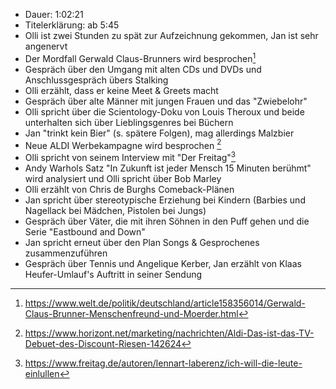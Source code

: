 - Dauer: 1:02:21 
- Titelerklärung: ab 5:45
- Olli ist zwei Stunden zu spät zur Aufzeichnung gekommen, Jan ist sehr angenervt
- Der Mordfall Gerwald Claus-Brunners wird besprochen[^1]
- Gespräch über den Umgang mit alten CDs und DVDs und Anschlussgespräch übers Stalking
- Olli erzählt, dass er keine Meet & Greets macht
- Gespräch über alte Männer mit jungen Frauen und das "Zwiebelohr"
- Olli spricht über die Scientology-Doku von Louis Theroux und beide unterhalten sich über Lieblingsgenres bei Büchern
- Jan "trinkt kein Bier" (s. spätere Folgen), mag allerdings Malzbier
- Neue ALDI Werbekampagne wird besprochen [^2]
- Olli spricht von seinem Interview mit "Der Freitag"[^3]
- Andy Warhols Satz "In Zukunft ist jeder Mensch 15 Minuten berühmt" wird analysiert und Olli spricht über Bob Marley
- Olli erzählt von Chris de Burghs Comeback-Plänen
- Jan spricht über stereotypische Erziehung bei Kindern (Barbies und Nagellack bei Mädchen, Pistolen bei Jungs)
- Gespräch über Väter, die mit ihren Söhnen in den Puff gehen und die Serie "Eastbound and Down"
- Jan spricht erneut über den Plan Songs & Gesprochenes zusammenzuführen
- Gespräch über Tennis und Angelique Kerber, Jan erzählt von Klaas Heufer-Umlauf's Auftritt in seiner Sendung

[^1]: https://www.welt.de/politik/deutschland/article158356014/Gerwald-Claus-Brunner-Menschenfreund-und-Moerder.html 
[^2]: https://www.horizont.net/marketing/nachrichten/Aldi-Das-ist-das-TV-Debuet-des-Discount-Riesen-142624
[^3]: https://www.freitag.de/autoren/lennart-laberenz/ich-will-die-leute-einlullen
